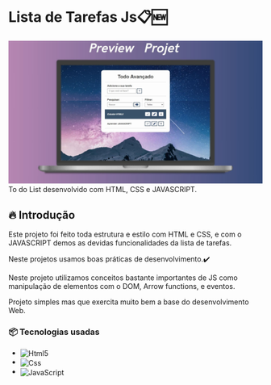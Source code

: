 # Lista de Tarefas Js📋🆕
<img src="./preview-todo-list.jpg" alt="Mockup do Projeto">
To do List desenvolvido com HTML, CSS e JAVASCRIPT.

## 🔥 Introdução
Este projeto foi feito toda estrutura e estilo com HTML e CSS, e com o JAVASCRIPT demos as devidas funcionalidades da lista de tarefas.

Neste projetos usamos boas práticas de desenvolvimento.✔️

Neste projeto utilizamos conceitos bastante importantes de JS como manipulação de elementos com o DOM, Arrow functions, e eventos.

Projeto simples mas que exercita muito bem a base do desenvolvimento Web.

### 📦 Tecnologias usadas

* <img align="center" alt="Html5" src="https://img.shields.io/badge/HTML5-E34F26?style=for-the-badge&logo=html5&logoColor=white"/>
* <img align="center" alt="Css" src="https://img.shields.io/badge/CSS3-1572B6?style=for-the-badge&logo=css3&logoColor=white"/>
* <img align="center" alt="JavaScript" src="https://img.shields.io/badge/JavaScript-F7DF1E?style=for-the-badge&logo=javascript&logoColor=black"/>

